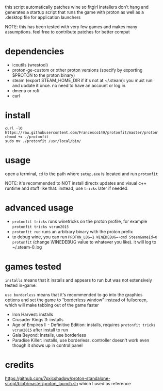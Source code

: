this script automatically patches wine so fitgirl installers don't hang and generates a startup
script that runs the game with proton as well as a .desktop file for application launchers

NOTE: this has been tested with very few games and makes many assumptions. feel free to contribute
patches for better compat

# dependencies
* icoutils (wrestool)
* proton-ge-custom or other proton versions (specify by exporting $PROTON to the proton binary)
* steam (export STEAM_HOME_DIR if it's not at ~/.steam): you must run and update it once. no need
  to have an account or log in.
* dmenu or rofi
* curl

# install
```
curl -lO https://raw.githubusercontent.com/Francesco149/protonfit/master/protonfit
chmod +x ./protonfit
sudo mv ./protonfit /usr/local/bin/
```

# usage
open a terminal, `cd` to the path where `setup.exe` is located and run `protonfit`

NOTE: it's recommended to NOT install directx updates and visual c++ runtime and stuff like that.
      instead, use `tricks` later if needed.

# advanced usage
* `protonfit tricks` runs winetricks on the proton profile, for example
  `protonfit tricks vcrun2015`
* `protonfit run` runs an arbitrary binary with the proton prefix
* to debug wine, you can run `PROTON_LOG=1 WINEDEBUG=+cmd SteamGameId=0 protonfit`
  (change WINEDEBUG value to whatever you like). it will log to ~/.steam-0.log

# games tested
`installs` means that it installs and appears to run but was not extensively tested in-game.

`use borderless` means that it's recommended to go into the graphics options and set the game
to "borderless window" instead of fullscreen, which will make tabbing out of the game faster

* Iron Harvest: installs
* Crusader Kings 3: installs
* Age of Empires II - Definitive Edition: installs, requires `protonfit tricks vcrun2015` after
  install to run
* Gaia Beyond: installs, use borderless
* Paradise Killer: installs, use borderless. controller doesn't work even though it shows up in
  control panel

# credits
https://github.com/7oxicshadow/proton-standalone-script/blob/master/proton_launch.sh
which I used as reference
